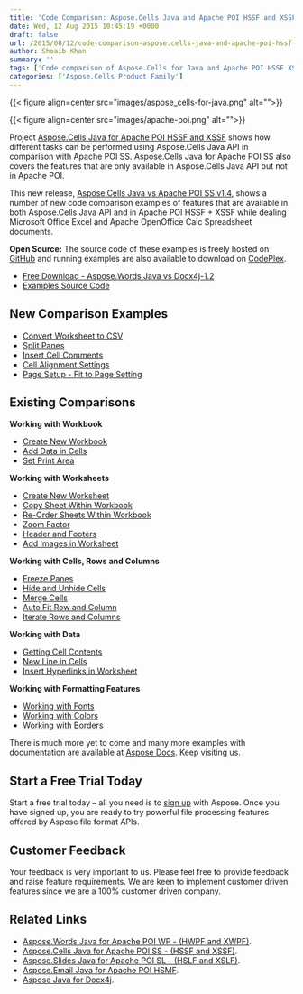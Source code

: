 ```yaml
---
title: 'Code Comparison: Aspose.Cells Java and Apache POI HSSF and XSSF Examples - Working with Spreadsheets'
date: Wed, 12 Aug 2015 10:45:19 +0000
draft: false
url: /2015/08/12/code-comparison-aspose.cells-java-and-apache-poi-hssf-and-xssf-examples-working-with-spreadsheets/
author: Shoaib Khan
summary: ''
tags: ['Code comparison of Aspose.Cells for Java and Apache POI HSSF XSSF', 'Java Excel API']
categories: ['Aspose.Cells Product Family']
---
```




{{< figure align=center src="images/aspose_cells-for-java.png" alt="">}}




{{< figure align=center src="images/apache-poi.png" alt="">}}


Project [Aspose.Cells Java for Apache POI HSSF and XSSF][1] shows how different tasks can be performed using Aspose.Cells Java API in comparison with Apache POI SS. Aspose.Cells Java for Apache POI SS also covers the features that are only available in Aspose.Cells Java API but not in Apache POI.

This new release, [Aspose.Cells Java vs Apache POI SS v1.4][2], shows a number of new code comparison examples of features that are available in both Aspose.Cells Java API and in Apache POI HSSF + XSSF while dealing Microsoft Office Excel and Apache OpenOffice Calc Spreadsheet documents.

**Open Source:** The source code of these examples is freely hosted on [GitHub][3] and running examples are also available to download on [CodePlex][4].

*   [Free Download - Aspose.Words Java vs Docx4j-1.2][5]
*   [Examples Source Code][6]

## New Comparison Examples

*   [Convert Worksheet to CSV][7]
*   [Split Panes][8]
*   [Insert Cell Comments][9]
*   [Cell Alignment Settings][10]
*   [Page Setup - Fit to Page Setting][11]

## Existing Comparisons

**Working with Workbook**

*   [Create New Workbook][12]
*   [Add Data in Cells][13]
*   [Set Print Area][14]

**Working with Worksheets**

*   [Create New Worksheet][15]
*   [Copy Sheet Within Workbook][16]
*   [Re-Order Sheets Within Workbook][17]
*   [Zoom Factor][18]
*   [Header and Footers][19]
*   [Add Images in Worksheet][20]

**Working with Cells, Rows and Columns**

*   [Freeze Panes][21]
*   [Hide and Unhide Cells][22]
*   [Merge Cells][23]
*   [Auto Fit Row and Column][24]
*   [Iterate Rows and Columns][25]

**Working with Data**

*   [Getting Cell Contents][26]
*   [New Line in Cells][27]
*   [Insert Hyperlinks in Worksheet][28]

**Working with Formatting Features**

*   [Working with Fonts][29]
*   [Working with Colors][30]
*   [Working with Borders][31]

There is much more yet to come and many more examples with documentation are available at [Aspose Docs][32]. Keep visiting us.

## Start a Free Trial Today

Start a free trial today – all you need is to [sign up][33] with Aspose. Once you have signed up, you are ready to try powerful file processing features offered by Aspose file format APIs.

## Customer Feedback

Your feedback is very important to us. Please feel free to provide feedback and raise feature requirements. We are keen to implement customer driven features since we are a 100% customer driven company.

## Related Links

*   [Aspose.Words Java for Apache POI WP - (HWPF and XWPF)][34].
*   [Aspose.Cells Java for Apache POI SS - (HSSF and XSSF)][35].
*   [Aspose.Slides Java for Apache POI SL - (HSLF and XSLF)][36].
*   [Aspose.Email Java for Apache POI HSMF][37].
*   [Aspose Java for Docx4j][38].




[1]: https://docs.aspose.com/display/cellsjava/Aspose.Cells+Java+for+Apache+POI+SS+-+HSSF+and+XSSF
[2]: https://downloads.aspose.com/total
[3]: https://github.com/asposecells/Aspose_Cells_Java
[4]: https://downloads.aspose.com/total
[5]: https://downloads.aspose.com/total
[6]: https://github.com/asposecells/Aspose_Cells_Java
[7]: http://docs.aspose.com/display/cellsjava/Convert+Worksheet+to+CSV
[8]: https://docs.aspose.com/display/cellsjava/Split+Panes+in+Apache+POI+and+Aspose.Cells
[9]: http://docs.aspose.com/display/cellsjava/Insert+Cell+Comments
[10]: http://docs.aspose.com/display/cellsjava/Cell+Alignment+Settings
[11]: http://docs.aspose.com/display/cellsjava/Page+Setup+-+Fit+to+Page+Setting
[12]: http://docs.aspose.com/display/cellsjava/Create+New+Workbook
[13]: http://docs.aspose.com/display/cellsjava/Add+Data+in+Cells
[14]: http://docs.aspose.com/display/cellsjava/Set+Print+Area
[15]: http://docs.aspose.com/display/cellsjava/Create+New+Worksheet
[16]: http://docs.aspose.com/display/cellsjava/Copy+Sheet+Within+Workbook
[17]: http://docs.aspose.com/display/cellsjava/Re-Order+Sheets+Within+Workbook
[18]: https://docs.aspose.com/display/cellsjava/Zoom+Factor+using+Apache+POI+and+Aspose.Cells
[19]: http://docs.aspose.com/display/cellsjava/Header+and+Footers
[20]: http://docs.aspose.com/display/cellsjava/Add+Images+in+Worksheet
[21]: https://docs.aspose.com/display/cellsjava/Freeze+Panes+in+Apache+POI+and+Aspose.Cells
[22]: http://docs.aspose.com/display/cellsjava/Hide+and+Unhide+Cells
[23]: http://docs.aspose.com/display/cellsjava/Merge+Cells
[24]: http://docs.aspose.com/display/cellsjava/Auto+Fit+Row+and+Column
[25]: http://docs.aspose.com/display/cellsjava/Iterate+Rows+and+Columns
[26]: http://docs.aspose.com/display/cellsjava/Getting+Cell+Contents
[27]: http://docs.aspose.com/display/cellsjava/New+Line+in+Cells
[28]: http://docs.aspose.com/display/cellsjava/Insert+Hyperlinks+in+Worksheet
[29]: https://docs.aspose.com/display/cellsjava/Working+with+Fonts+in+Apache+POI+and+Aspose.Cells
[30]: https://docs.aspose.com/display/cellsjava/Working+with+Colors+in+Apache+POI+and+Aspose.Cells
[31]: https://docs.aspose.com/display/cellsjava/Working+with+Borders+in+Apache+POI+and+Aspose.Cells
[32]: http://docs.aspose.com
[33]: https://id.containerize.com/
[34]: https://docs.aspose.com/display/wordsjava/Aspose.Words+Java+for+Apache+POI+-+HWPF+and+XWPF
[35]: http://docs.aspose.com/display/cellsjava/Aspose.Cells+Java+for+Apache+POI+SS+-+HSSF+and+XSSF
[36]: http://docs.aspose.com/display/slidesjava/Aspose.Slides+Java+for+Apache+POI+SL+-+HSLF+and+XSLF
[37]: http://docs.aspose.com/display/emailjava/Aspose.Email+Java+for+Apache+POI+-+HSMF
[38]: https://github.com/asposemarketplace/Aspose_Java_for_Docx4j




